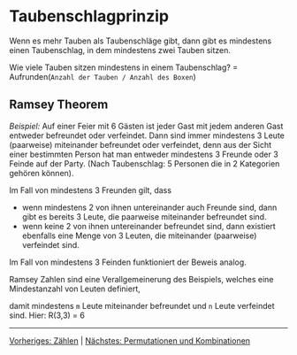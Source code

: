 # Taubenschlagprinzip

Wenn es mehr Tauben als Taubenschläge gibt, dann gibt es mindestens einen Taubenschlag, in dem mindestens zwei Tauben sitzen.

Wie viele Tauben sitzen mindestens in einem Taubenschlag? = Aufrunden(`Anzahl der Tauben / Anzahl des Boxen`)

## Ramsey Theorem

*Beispiel:* Auf einer Feier mit 6 Gästen ist jeder Gast mit jedem anderen Gast entweder befreundet oder verfeindet. Dann sind immer mindestens 3 Leute (paarweise) miteinander befreundet oder verfeindet, denn
aus der Sicht einer bestimmten Person hat man entweder mindestens 3 Freunde oder 3 Feinde auf der Party. (Nach Taubenschlag: 5 Personen die in 2 Kategorien gehören können).

Im Fall von mindestens 3 Freunden gilt, dass
- wenn mindestens 2 von ihnen untereinander auch Freunde sind, dann gibt es bereits 3 Leute, die paarweise miteinander befreundet sind.
- wenn keine 2 von ihnen untereinander befreundet sind, dann existiert ebenfalls eine Menge von 3 Leuten, die miteinander (paarweise) verfeindet sind.

Im Fall von mindestens 3 Feinden funktioniert der Beweis analog.


Ramsey Zahlen sind eine Verallgemeinerung des Beispiels, welches eine Mindestanzahl von Leuten definiert,

damit mindestens `m` Leute miteinander befreundet und `n` Leute verfeindet sind.
Hier: R(3,3) = 6

___
[Vorheriges: Zählen](/kombinatorik/zaehlen.md) | [Nächstes: Permutationen und Kombinationen](/kombinatorik/permutationen-kombinationen.md)
